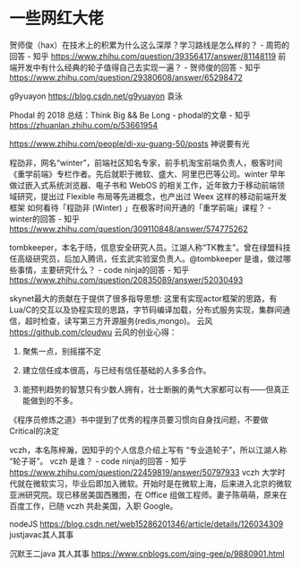 # 一些网红大佬


贺师俊（hax）在技术上的积累为什么这么深厚？学习路线是怎么样的？ - 周筠的回答 - 知乎
https://www.zhihu.com/question/39356417/answer/81148119 前端开发中有什么经典的轮子值得自己去实现一遍？ - 贺师俊的回答 - 知乎
https://www.zhihu.com/question/29380608/answer/65298472







g9yuayon https://blog.csdn.net/g9yuayon 袁泳

Phodal 的 2018 总结：Think Big && Be Long - phodal的文章 - 知乎
https://zhuanlan.zhihu.com/p/53661954


https://www.zhihu.com/people/di-xu-guang-50/posts 神说要有光


程劭非，网名“winter”，前端社区知名专家，前手机淘宝前端负责人，极客时间《重学前端》专栏作者。先后就职于微软、盛大、阿里巴巴等公司。winter 早年做过嵌入式系统浏览器、电子书和 WebOS 的相关工作，近年致力于移动前端领域研究，提出过 Flexible 布局等先进概念，也产出过 Weex 这样的移动前端开发框架
如何看待「程劭非 (Winter) 」在极客时间开通的「重学前端」课程？ - winter的回答 - 知乎
https://www.zhihu.com/question/309110848/answer/574775262





tombkeeper，本名于旸，信息安全研究人员。江湖人称“TK教主”。曾在绿盟科技任高级研究员，后加入腾讯，任玄武实验室负责人。@tombkeeper 是谁，做过哪些事情，主要研究什么？ - code ninja的回答 - 知乎
https://www.zhihu.com/question/20835089/answer/52030493





skynet最大的贡献在于提供了很多指导思想: 这里有实现actor框架的思路，有Lua/C的交互以及协程实现的思路，字节码编译加载，分布式服务实现，集群间通信，超时检查，读写第三方开源服务(redis,mongo)。
云风 https://github.com/cloudwu
云风的创业心得：
1.    聚焦一点，别摇摆不定

2.    建立信任成本很高，与已经有信任基础的人多多合作。

3.    能预判趋势的智慧只有少数人拥有，壮士断腕的勇气大家都可以有——但真正能做到的不多。

《程序员修炼之道》书中提到了优秀的程序员要习惯向自身找问题，不要做Critical的决定










vczh，本名陈梓瀚，因知乎的个人信息介绍上写有 “专业造轮子”，所以江湖人称 “轮子哥”。
vczh 是谁？ - code ninja的回答 - 知乎
https://www.zhihu.com/question/22459819/answer/50797933
vczh 大学时代就在微软实习，毕业后即加入微软。开始时是在微软上海，后来进入北京的微软亚洲研究院。现已移居美国西雅图，在 Office 组做工程师。妻子陈萌萌，原来在百度工作，已随 vczh 共赴美国，入职 Google。









nodeJS https://blog.csdn.net/web15286201346/article/details/126034309 justjavac其人其事 



沉默王二java 其人其事 https://www.cnblogs.com/qing-gee/p/9880901.html














